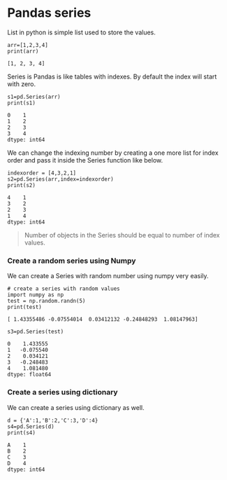 # Pandas series

List in python is simple list used to store the values.

    arr=[1,2,3,4]
    print(arr)
    
    [1, 2, 3, 4]
    
Series is Pandas is like tables with indexes. By default the index will start with zero.
    
    s1=pd.Series(arr)
    print(s1)

    0    1
    1    2
    2    3
    3    4
    dtype: int64
We can change the indexing number by creating a one more list for index order and pass it inside the Series function like below.

    indexorder = [4,3,2,1]
    s2=pd.Series(arr,index=indexorder)
    print(s2)
    
    4    1
    3    2
    2    3
    1    4
    dtype: int64 
> Number of objects in the Series should be equal to number of index values.

### Create a random series using Numpy
We can create a Series with random number using numpy very easily.

    # create a series with random values
    import numpy as np
    test = np.random.randn(5)
    print(test)
    
    [ 1.43355486 -0.07554014  0.03412132 -0.24848293  1.08147963]
    
    s3=pd.Series(test)
    
    0    1.433555
    1   -0.075540
    2    0.034121
    3   -0.248483
    4    1.081480
    dtype: float64
    
### Create a series using dictionary
We can create a series using dictionary as well.

    d = {'A':1,'B':2,'C':3,'D':4}
    s4=pd.Series(d)
    print(s4)
    
    A    1
    B    2
    C    3
    D    4
    dtype: int64


